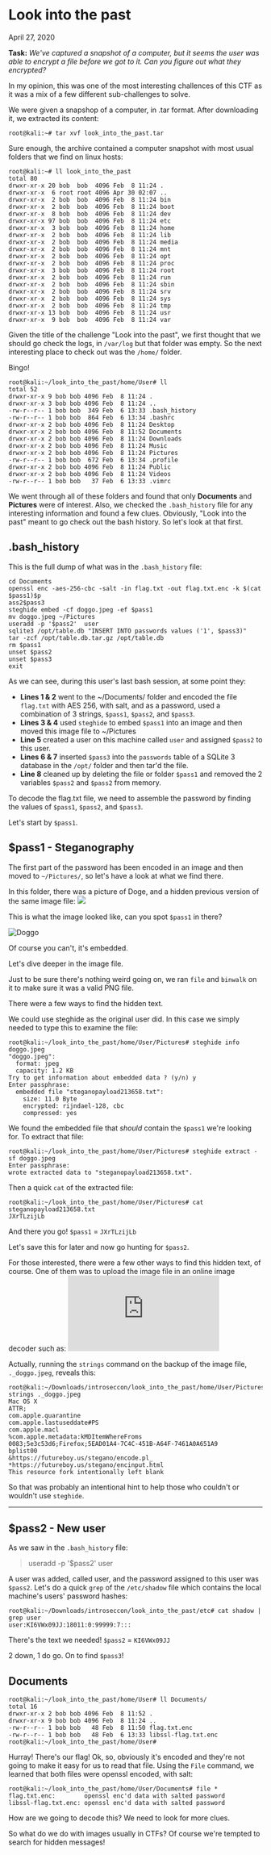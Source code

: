# Look into the past

April 27, 2020

**Task:** *We've captured a snapshot of a computer, but it seems the user was able to encrypt a file before we got to it. Can you figure out what they encrypted?*

In my opinion, this was one of the most interesting challences of this CTF as it was a mix of a few different sub-challenges to solve.

We were given a snapshop of a computer, in .tar format. After downloading it, we extracted its content:
```console
root@kali:~# tar xvf look_into_the_past.tar 
```

Sure enough, the archive contained a computer snapshot with most usual folders that we find on linux hosts:

```console
root@kali:~# ll look_into_the_past
total 80
drwxr-xr-x 20 bob  bob  4096 Feb  8 11:24 .
drwxr-xr-x  6 root root 4096 Apr 30 02:07 ..
drwxr-xr-x  2 bob  bob  4096 Feb  8 11:24 bin
drwxr-xr-x  2 bob  bob  4096 Feb  8 11:24 boot
drwxr-xr-x  8 bob  bob  4096 Feb  8 11:24 dev
drwxr-xr-x 97 bob  bob  4096 Feb  8 11:24 etc
drwxr-xr-x  3 bob  bob  4096 Feb  8 11:24 home
drwxr-xr-x  2 bob  bob  4096 Feb  8 11:24 lib
drwxr-xr-x  2 bob  bob  4096 Feb  8 11:24 media
drwxr-xr-x  2 bob  bob  4096 Feb  8 11:24 mnt
drwxr-xr-x  2 bob  bob  4096 Feb  8 11:24 opt
drwxr-xr-x  2 bob  bob  4096 Feb  8 11:24 proc
drwxr-xr-x  3 bob  bob  4096 Feb  8 11:24 root
drwxr-xr-x  2 bob  bob  4096 Feb  8 11:24 run
drwxr-xr-x  2 bob  bob  4096 Feb  8 11:24 sbin
drwxr-xr-x  2 bob  bob  4096 Feb  8 11:24 srv
drwxr-xr-x  2 bob  bob  4096 Feb  8 11:24 sys
drwxr-xr-x  2 bob  bob  4096 Feb  8 11:24 tmp
drwxr-xr-x 13 bob  bob  4096 Feb  8 11:24 usr
drwxr-xr-x  9 bob  bob  4096 Feb  8 11:24 var
```

Given the title of the challenge "Look into the past", we first thought that we should go check the logs, in `/var/log` but that folder was empty. So the next interesting place to check out was the `/home/` folder.

Bingo!

```console
root@kali:~/look_into_the_past/home/User# ll
total 52
drwxr-xr-x 9 bob bob 4096 Feb  8 11:24 .
drwxr-xr-x 3 bob bob 4096 Feb  8 11:24 ..
-rw-r--r-- 1 bob bob  349 Feb  6 13:33 .bash_history
-rw-r--r-- 1 bob bob  864 Feb  6 13:34 .bashrc
drwxr-xr-x 2 bob bob 4096 Feb  8 11:24 Desktop
drwxr-xr-x 2 bob bob 4096 Feb  8 11:52 Documents
drwxr-xr-x 2 bob bob 4096 Feb  8 11:24 Downloads
drwxr-xr-x 2 bob bob 4096 Feb  8 11:24 Music
drwxr-xr-x 2 bob bob 4096 Feb  8 11:24 Pictures
-rw-r--r-- 1 bob bob  672 Feb  6 13:34 .profile
drwxr-xr-x 2 bob bob 4096 Feb  8 11:24 Public
drwxr-xr-x 2 bob bob 4096 Feb  8 11:24 Videos
-rw-r--r-- 1 bob bob   37 Feb  6 13:33 .vimrc
```

We went through all of these folders and found that only **Documents** and **Pictures** were of interest.
Also, we checked the `.bash_history` file for any interesting information and found a few clues. Obviously, "Look into the past" meant to go check out the bash history. So let's look at that first.

## .bash_history

This is the full dump of what was in the `.bash_history` file:

```console
cd Documents
openssl enc -aes-256-cbc -salt -in flag.txt -out flag.txt.enc -k $(cat $pass1)$p
ass2$pass3
steghide embed -cf doggo.jpeg -ef $pass1 
mv doggo.jpeg ~/Pictures
useradd -p '$pass2'  user
sqlite3 /opt/table.db "INSERT INTO passwords values ('1', $pass3)"
tar -zcf /opt/table.db.tar.gz /opt/table.db
rm $pass1
unset $pass2
unset $pass3
exit
```

As we can see, during this user's last bash session, at some point they:

* **Lines 1 & 2** went to the ~/Documents/ folder and encoded the file `flag.txt` with AES 256, with salt, and as a password, used a combination of 3 strings, `$pass1`, `$pass2`, and `$pass3`.
* **Lines 3 & 4** used `steghide` to embed `$pass1` into an image and then moved this image file to ~/Pictures
* **Line 5** created a user on this machine called `user` and assigned `$pass2` to this user.
* **Lines 6 & 7** inserted `$pass3` into the `passwords` table of a SQLite 3 database in the `/opt/` folder and then tar'd the file.
* **Line 8** cleaned up by deleting the file or folder `$pass1` and removed the 2 variables `$pass2` and `$pass2` from memory.

To decode the flag.txt file, we need to assemble the password by finding the values of `$pass1`, `$pass2`, and `$pass3`.

Let's start by `$pass1`.

## $pass1 - Steganography

The first part of the password has been encoded in an image and then moved to `~/Pictures/`, so let's have a look at what we find there.

In this folder, there was a picture of Doge, and a hidden previous version of the same image file:
![](Pictures.png)

This is what the image looked like, can you spot `$pass1` in there?

![Doggo](doggo.jpeg)

Of course you can't, it's embedded.

Let's dive deeper in the image file.

Just to be sure there's nothing weird going on, we ran `file` and `binwalk` on it to make sure it was a valid PNG file.

There were a few ways to find the hidden text.

We could use steghide as the original user did. In this case we simply needed to type this to examine the file:

```console
root@kali:~/look_into_the_past/home/User/Pictures# steghide info doggo.jpeg 
"doggo.jpeg":
  format: jpeg
  capacity: 1.2 KB
Try to get information about embedded data ? (y/n) y
Enter passphrase: 
  embedded file "steganopayload213658.txt":
    size: 11.0 Byte
    encrypted: rijndael-128, cbc
    compressed: yes
```

We found the embedded file that *should* contain the `$pass1` we're looking for. To extract that file:

```console
root@kali:~/look_into_the_past/home/User/Pictures# steghide extract -sf doggo.jpeg 
Enter passphrase: 
wrote extracted data to "steganopayload213658.txt".
```

Then a quick `cat` of the extracted file:
```console
root@kali:~/look_into_the_past/home/User/Pictures# cat steganopayload213658.txt 
JXrTLzijLb
```

And there you go! `$pass1` = `JXrTLzijLb`

Let's save this for later and now go hunting for `$pass2`.

For those interested, there were a few other ways to find this hidden text, of course.
One of them was to upload the image file in an online image decoder such as:
![](https://futureboy.us/stegano/decode.pl)

Actually, running the `strings` command on the backup of the image file, `._doggo.jpeg`, reveals this:
```console
root@kali:~/Downloads/introseccon/look_into_the_past/home/User/Pictures# strings ._doggo.jpeg 
Mac OS X        
ATTR;
com.apple.quarantine
com.apple.lastuseddate#PS
com.apple.macl
%com.apple.metadata:kMDItemWhereFroms
0083;5e3c53d6;Firefox;5EAD01A4-7C4C-451B-A64F-7461A0A651A9
bplist00
&https://futureboy.us/stegano/encode.pl_
*https://futureboy.us/stegano/encinput.html
This resource fork intentionally left blank   
```

So that was probably an intentional hint to help those who couldn't or wouldn't use `steghide`.

* * *

## $pass2 - New user

As we saw in the `.bash_history` file:
> useradd -p '$pass2'  user

A user was added, called user, and the password assigned to this user was `$pass2`.
Let's do a quick `grep` of the `/etc/shadow` file which contains the local machine's users' password hashes:

```console
root@kali:~/Downloads/introseccon/look_into_the_past/etc# cat shadow | grep user
user:KI6VWx09JJ:18011:0:99999:7:::
```

There's the text we needed! `$pass2` = `KI6VWx09JJ`

2 down, 1 do go. On to find `$pass3`!

## Documents

```console
root@kali:~/look_into_the_past/home/User# ll Documents/
total 16
drwxr-xr-x 2 bob bob 4096 Feb  8 11:52 .
drwxr-xr-x 9 bob bob 4096 Feb  8 11:24 ..
-rw-r--r-- 1 bob bob   48 Feb  8 11:50 flag.txt.enc
-rw-r--r-- 1 bob bob   48 Feb  6 13:33 libssl-flag.txt.enc
root@kali:~/look_into_the_past/home/User# 
```

Hurray! There's our flag! Ok, so, obviously it's encoded and they're not going to make it easy for us to read that file.
Using the `File` command, we learned that both files were openssl encoded, with salt:

```console
root@kali:~/look_into_the_past/home/User/Documents# file *
flag.txt.enc:        openssl enc'd data with salted password
libssl-flag.txt.enc: openssl enc'd data with salted password
```

How are we going to decode this? We need to look for more clues.



So what do we do with images usually in CTFs? Of course we're tempted to search for hidden messages!
